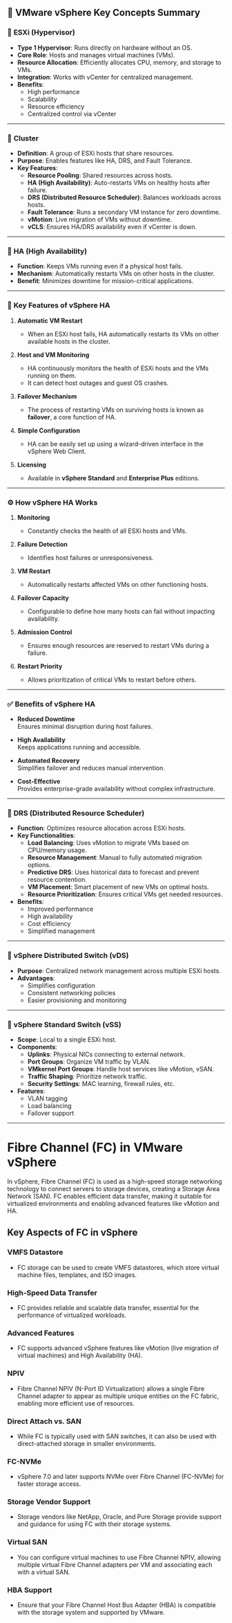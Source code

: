 ## 🧠 **VMware vSphere Key Concepts Summary**

### 🔹 **ESXi (Hypervisor)**
- **Type 1 Hypervisor**: Runs directly on hardware without an OS.
- **Core Role**: Hosts and manages virtual machines (VMs).
- **Resource Allocation**: Efficiently allocates CPU, memory, and storage to VMs.
- **Integration**: Works with vCenter for centralized management.
- **Benefits**:
  - High performance
  - Scalability
  - Resource efficiency
  - Centralized control via vCenter

---

### 🔹 **Cluster**
- **Definition**: A group of ESXi hosts that share resources.
- **Purpose**: Enables features like HA, DRS, and Fault Tolerance.
- **Key Features**:
  - **Resource Pooling**: Shared resources across hosts.
  - **HA (High Availability)**: Auto-restarts VMs on healthy hosts after failure.
  - **DRS (Distributed Resource Scheduler)**: Balances workloads across hosts.
  - **Fault Tolerance**: Runs a secondary VM instance for zero downtime.
  - **vMotion**: Live migration of VMs without downtime.
  - **vCLS**: Ensures HA/DRS availability even if vCenter is down.

---

### 🔹 **HA (High Availability)**
- **Function**: Keeps VMs running even if a physical host fails.
- **Mechanism**: Automatically restarts VMs on other hosts in the cluster.
- **Benefit**: Minimizes downtime for mission-critical applications.

---

### 🔧 **Key Features of vSphere HA**

1. **Automatic VM Restart**  
   - When an ESXi host fails, HA automatically restarts its VMs on other available hosts in the cluster.

2. **Host and VM Monitoring**  
   - HA continuously monitors the health of ESXi hosts and the VMs running on them.
   - It can detect host outages and guest OS crashes.

3. **Failover Mechanism**  
   - The process of restarting VMs on surviving hosts is known as **failover**, a core function of HA.

4. **Simple Configuration**  
   - HA can be easily set up using a wizard-driven interface in the vSphere Web Client.

5. **Licensing**  
   - Available in **vSphere Standard** and **Enterprise Plus** editions.

---

### ⚙️ **How vSphere HA Works**

1. **Monitoring**  
   - Constantly checks the health of all ESXi hosts and VMs.

2. **Failure Detection**  
   - Identifies host failures or unresponsiveness.

3. **VM Restart**  
   - Automatically restarts affected VMs on other functioning hosts.

4. **Failover Capacity**  
   - Configurable to define how many hosts can fail without impacting availability.

5. **Admission Control**  
   - Ensures enough resources are reserved to restart VMs during a failure.

6. **Restart Priority**  
   - Allows prioritization of critical VMs to restart before others.

---

### ✅ **Benefits of vSphere HA**

- **Reduced Downtime**  
  Ensures minimal disruption during host failures.

- **High Availability**  
  Keeps applications running and accessible.

- **Automated Recovery**  
  Simplifies failover and reduces manual intervention.

- **Cost-Effective**  
  Provides enterprise-grade availability without complex infrastructure.

---

### 🔹 **DRS (Distributed Resource Scheduler)**
- **Function**: Optimizes resource allocation across ESXi hosts.
- **Key Functionalities**:
  - **Load Balancing**: Uses vMotion to migrate VMs based on CPU/memory usage.
  - **Resource Management**: Manual to fully automated migration options.
  - **Predictive DRS**: Uses historical data to forecast and prevent resource contention.
  - **VM Placement**: Smart placement of new VMs on optimal hosts.
  - **Resource Prioritization**: Ensures critical VMs get needed resources.
- **Benefits**:
  - Improved performance
  - High availability
  - Cost efficiency
  - Simplified management

---

### 🔹 **vSphere Distributed Switch (vDS)**
- **Purpose**: Centralized network management across multiple ESXi hosts.
- **Advantages**:
  - Simplifies configuration
  - Consistent networking policies
  - Easier provisioning and monitoring

---

### 🔹 **vSphere Standard Switch (vSS)**
- **Scope**: Local to a single ESXi host.
- **Components**:
  - **Uplinks**: Physical NICs connecting to external network.
  - **Port Groups**: Organize VM traffic by VLAN.
  - **VMkernel Port Groups**: Handle host services like vMotion, vSAN.
  - **Traffic Shaping**: Prioritize network traffic.
  - **Security Settings**: MAC learning, firewall rules, etc.
- **Features**:
  - VLAN tagging
  - Load balancing
  - Failover support

---

# Fibre Channel (FC) in VMware vSphere

In vSphere, Fibre Channel (FC) is used as a high-speed storage networking technology to connect servers to storage devices, creating a Storage Area Network (SAN). FC enables efficient data transfer, making it suitable for virtualized environments and enabling advanced features like vMotion and HA.

## Key Aspects of FC in vSphere

### VMFS Datastore
- FC storage can be used to create VMFS datastores, which store virtual machine files, templates, and ISO images.

### High-Speed Data Transfer
- FC provides reliable and scalable data transfer, essential for the performance of virtualized workloads.

### Advanced Features
- FC supports advanced vSphere features like vMotion (live migration of virtual machines) and High Availability (HA).

### NPIV
- Fibre Channel NPIV (N-Port ID Virtualization) allows a single Fibre Channel adapter to appear as multiple unique entities on the FC fabric, enabling more efficient use of resources.

### Direct Attach vs. SAN
- While FC is typically used with SAN switches, it can also be used with direct-attached storage in smaller environments.

### FC-NVMe
- vSphere 7.0 and later supports NVMe over Fibre Channel (FC-NVMe) for faster storage access.

### Storage Vendor Support
- Storage vendors like NetApp, Oracle, and Pure Storage provide support and guidance for using FC with their storage systems.

### Virtual SAN
- You can configure virtual machines to use Fibre Channel NPIV, allowing multiple virtual Fibre Channel adapters per VM and associating each with a virtual SAN.

### HBA Support
- Ensure that your Fibre Channel Host Bus Adapter (HBA) is compatible with the storage system and supported by VMware.












